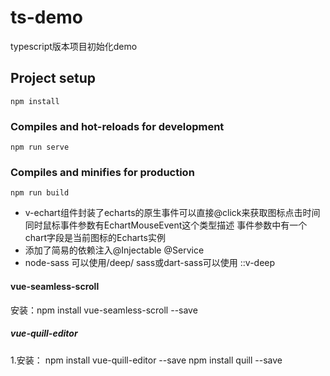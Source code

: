 # ts-demo

typescript版本项目初始化demo

## Project setup
```
npm install
```
### Compiles and hot-reloads for development
```
npm run serve
```
### Compiles and minifies for production
```
npm run build
```  
* v-echart组件封装了echarts的原生事件可以直接@click来获取图标点击时间 
同时鼠标事件参数有EchartMouseEvent这个类型描述
事件参数中有一个chart字段是当前图标的Echarts实例
* 添加了简易的依赖注入@Injectable @Service
* node-sass 可以使用/deep/ sass或dart-sass可以使用 ::v-deep


####   vue-seamless-scroll
安装：npm install vue-seamless-scroll --save


#####   vue-quill-editor
1.安装：  npm install vue-quill-editor --save
         npm install quill --save
